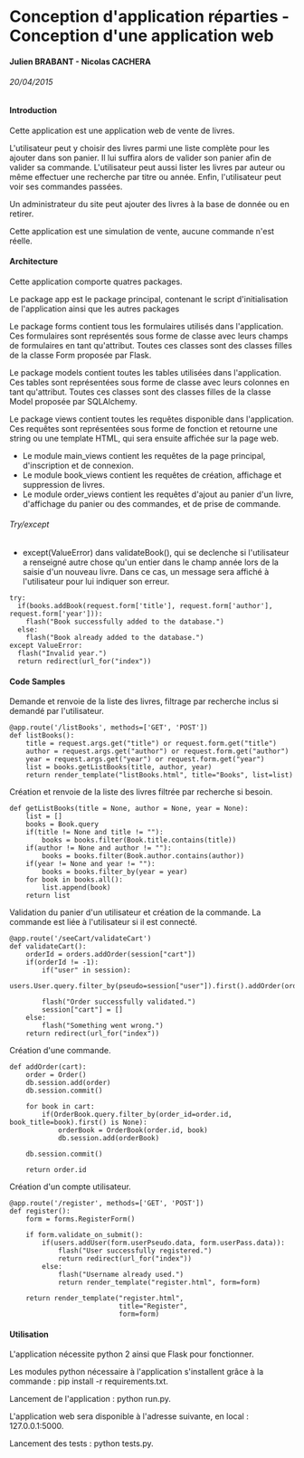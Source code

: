 ﻿# Conception d'application réparties - Conception d'une application web
#### Julien BRABANT - Nicolas CACHERA
###### 20/04/2015

#### Introduction

Cette application est une application web de vente de livres.

L'utilisateur peut y choisir des livres parmi une liste complète pour les ajouter dans son panier. Il lui suffira alors de valider son panier afin de valider sa commande. L'utilisateur peut aussi lister les livres par auteur ou même effectuer une recherche par titre ou année. Enfin, l'utilisateur peut voir ses commandes passées.

Un administrateur du site peut ajouter des livres à la base de donnée ou en retirer.

Cette application est une simulation de vente, aucune commande n'est réelle.

#### Architecture

Cette application comporte quatres packages.

Le package app est le package principal, contenant le script d'initialisation de l'application ainsi que les autres packages

Le package forms contient tous les formulaires utilisés dans l'application. Ces formulaires sont représentés sous forme de classe avec leurs champs de formulaires en tant qu'attribut. Toutes ces classes sont des classes filles de la classe Form proposée par Flask.

Le package models contient toutes les tables utilisées dans l'application. Ces tables sont représentées sous forme de classe avec leurs colonnes en tant qu'attribut. Toutes ces classes sont des classes filles de la classe Model proposée par SQLAlchemy.

Le package views contient toutes les requêtes disponible dans l'application. Ces requêtes sont représentées sous forme de fonction et retourne une string ou une template HTML, qui sera ensuite affichée sur la page web.
* Le module main_views contient les requêtes de la page principal, d'inscription et de connexion.
* Le module book_views contient les requêtes de création, affichage et suppression de livres.
* Le module order_views contient les requêtes d'ajout au panier d'un livre, d'affichage du panier ou des commandes, et de prise de commande.

###### Try/except
* except(ValueError) dans validateBook(), qui se declenche si l'utilisateur a renseigné autre chose qu'un entier dans le champ année lors de la saisie d'un nouveau livre. Dans ce cas, un message sera affiché à l'utilisateur pour lui indiquer son erreur.

```
try:
  if(books.addBook(request.form['title'], request.form['author'], request.form['year'])):
    flash("Book successfully added to the database.")
  else:
    flash("Book already added to the database.")
except ValueError:
  flash("Invalid year.")
  return redirect(url_for("index"))
```

#### Code Samples

Demande et renvoie de la liste des livres, filtrage par recherche inclus si demandé par l'utilisateur.

```
@app.route('/listBooks', methods=['GET', 'POST'])
def listBooks():
    title = request.args.get("title") or request.form.get("title")
    author = request.args.get("author") or request.form.get("author")
    year = request.args.get("year") or request.form.get("year")
    list = books.getListBooks(title, author, year)
    return render_template("listBooks.html", title="Books", list=list)
```

Création et renvoie de la liste des livres filtrée par recherche si besoin.

```
def getListBooks(title = None, author = None, year = None):
    list = []
    books = Book.query
    if(title != None and title != ""):
        books = books.filter(Book.title.contains(title))
    if(author != None and author != ""):
        books = books.filter(Book.author.contains(author))
    if(year != None and year != ""):
        books = books.filter_by(year = year)
    for book in books.all():
        list.append(book)
    return list
```

Validation du panier d'un utilisateur et création de la commande. La commande est liée à l'utilisateur si il est connecté.

```
@app.route('/seeCart/validateCart')
def validateCart():
    orderId = orders.addOrder(session["cart"])
    if(orderId != -1):
        if("user" in session):
            users.User.query.filter_by(pseudo=session["user"]).first().addOrder(orderId)

        flash("Order successfully validated.")
        session["cart"] = []
    else:
        flash("Something went wrong.")
    return redirect(url_for("index"))
```

Création d'une commande.

```
def addOrder(cart):
    order = Order()
    db.session.add(order)
    db.session.commit()

    for book in cart:
        if(OrderBook.query.filter_by(order_id=order.id, book_title=book).first() is None):
            orderBook = OrderBook(order.id, book)
            db.session.add(orderBook)

    db.session.commit()

    return order.id
```

Création d'un compte utilisateur.

```
@app.route('/register', methods=['GET', 'POST'])
def register():
    form = forms.RegisterForm()

    if form.validate_on_submit():
        if(users.addUser(form.userPseudo.data, form.userPass.data)):
            flash("User successfully registered.")
            return redirect(url_for("index"))
        else:
            flash("Username already used.")
            return render_template("register.html", form=form)

    return render_template("register.html",
                           title="Register",
                           form=form)
```
                           
#### Utilisation

L'application nécessite python 2 ainsi que Flask pour fonctionner.

Les modules python nécessaire à l'application s'installent grâce à la commande : pip install -r requirements.txt.

Lancement de l'application : python run.py.

L'application web sera disponible à l'adresse suivante, en local : 127.0.0.1:5000.

Lancement des tests : python tests.py.
